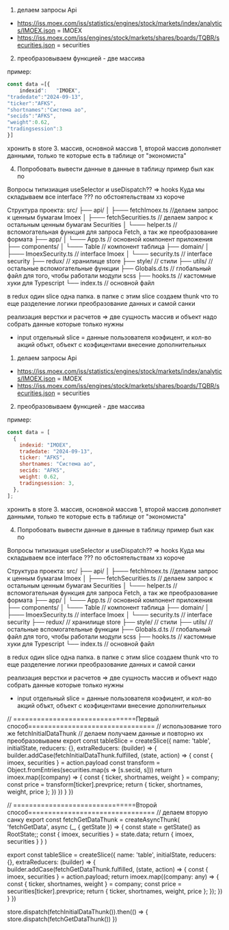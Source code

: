 1. делаем запросы Api

- https://iss.moex.com/iss/statistics/engines/stock/markets/index/analytics/IMOEX.json = IMOEX
- https://iss.moex.com/iss/engines/stock/markets/shares/boards/TQBR/securities.json = securities

2. преобразовываем функцией - две массива

пример:

```js
const data =[{
	indexid":	"IMOEX",
"tradedate":"2024-09-13",
"ticker":"AFKS",
"shortnames":"Система ао",
"secids":"AFKS",
"weight":0.62,
"tradingsession":3
}]
```

хронить в store 3. массив, основной массив 1, второй массив дополняет данными, только те которые есть в таблице от "экономиста"

4. Попробовать вывести данные в данные в таблицу пример был как по

Вопросы типизиация useSelector и useDispatch?? => hooks
Куда мы складываем все interface ??? по обстоятельствам хз короче

Структура проекта:
src/
├── api/
│ ├─── fetchImoex.ts //делаем запрос к ценным бумагам Imoex
│ ├─── fetchSecurities.ts // делаем запрос к остальным ценным бумагам Securities
│ └─── helper.ts // вспомогательная функция для запроса Fetch, а так же преобразование формата
├── app/
│ └─── App.ts // основной компонент приложения
├── components/
│ └─── Table // компонент таблица
├── domain/
│ ├─── ImoexSecurity.ts // interface Imoex
│ └─── security.ts // interface security
├── redux/ // хранилище store
├── style/ // стили
├── utils/ // остальные вспомогательные функции
├── Globals.d.ts // глобальный файл для того, чтобы работали модули scss
├── hooks.ts // кастомные хуки для Typescript
└── index.ts // основной файл

в redux один slice одна папка. в папке с этим slice создаем thunk что то еще
разделение логики преобразование данных и самой санки

реализация верстки и расчетов => две сущность массив и объект надо собрать данные которые только нужны
+ input отдельный slice = данные пользователя коэфицент, и кол-во акций объкт, объект c коэфицентами
внесение дополнительных 
1. делаем запросы Api

- https://iss.moex.com/iss/statistics/engines/stock/markets/index/analytics/IMOEX.json = IMOEX
- https://iss.moex.com/iss/engines/stock/markets/shares/boards/TQBR/securities.json = securities

2. преобразовываем функцией - две массива

пример:

```js
const data = [
  {
    indexid: "IMOEX",
    tradedate: "2024-09-13",
    ticker: "AFKS",
    shortnames: "Система ао",
    secids: "AFKS",
    weight: 0.62,
    tradingsession: 3,
  },
];
```

хронить в store 3. массив, основной массив 1, второй массив дополняет данными, только те которые есть в таблице от "экономиста"

4. Попробовать вывести данные в данные в таблицу пример был как по

Вопросы типизиация useSelector и useDispatch?? => hooks
Куда мы складываем все interface ??? по обстоятельствам хз короче

Структура проекта:
src/
├── api/
│ ├─── fetchImoex.ts //делаем запрос к ценным бумагам Imoex
│ ├─── fetchSecurities.ts // делаем запрос к остальным ценным бумагам Securities
│ └─── helper.ts // вспомогательная функция для запроса Fetch, а так же преобразование формата
├── app/
│ └─── App.ts // основной компонент приложения
├── components/
│ └─── Table // компонент таблица
├── domain/
│ ├─── ImoexSecurity.ts // interface Imoex
│ └─── security.ts // interface security
├── redux/ // хранилище store
├── style/ // стили
├── utils/ // остальные вспомогательные функции
├── Globals.d.ts // глобальный файл для того, чтобы работали модули scss
├── hooks.ts // кастомные хуки для Typescript
└── index.ts // основной файл

в redux один slice одна папка. в папке с этим slice создаем thunk что то еще
разделение логики преобразование данных и самой санки

реализация верстки и расчетов => две сущность массив и объект надо собрать данные которые только нужны

- input отдельный slice = данные пользователя коэфицент, и кол-во акций объкт, объект c коэфицентами
  внесение дополнительных


// ===============================Первый способ================================
// использование того же fetchInitialDataThunk
// делаем получаем данные и повторно их преобразовываем
export const tableSlice = createSlice({
	name: 'table',
	initialState,
	reducers: {},
	extraReducers: (builder) => {
		builder.addCase(fetchInitialDataThunk.fulfilled, (state, action) => {
			const { imoex, securities } = action.payload
			const transform = Object.fromEntries(securities.map(s => [s.secid, s]))
			return imoex.map((company) => {
				const { ticker, shortnames, weight } = company;
				const price = transform[ticker].prevprice;
				return { ticker, shortnames, weight, price };
			})
		})
	}
})

// ===============================Второй способ================================
// делаем вторую санку
export const fetchGetDataThunk = createAsyncThunk(
	'fetchGetData',
	async (_, { getState }) => {
		const state = getState() as RootState;;
		const { imoex, securities } = state.data;
		return { imoex, securities }
	}
)

export const tableSlice = createSlice({
	name: 'table',
	initialState,
	reducers: {},
	extraReducers: (builder) => {
		builder.addCase(fetchGetDataThunk.fulfilled, (state, action) => {
			const { imoex, securities } = action.payload;
			return imoex.map((company: any) => {
				const { ticker, shortnames, weight } = company;
				const price = securities[ticker].prevprice;
				return { ticker, shortnames, weight, price };
			});
		})
	}
})

store.dispatch(fetchInitialDataThunk()).then(() => {
	store.dispatch(fetchGetDataThunk())
})